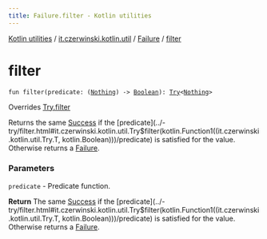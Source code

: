```yaml
---
title: Failure.filter - Kotlin utilities
---
```


[Kotlin utilities](../../index.html) / [it.czerwinski.kotlin.util](../index.html) / [Failure](index.html) / [filter](./filter.html)

# filter

`fun filter(predicate: (`[`Nothing`](https://kotlinlang.org/api/latest/jvm/stdlib/kotlin/-nothing/index.html)`) -> `[`Boolean`](https://kotlinlang.org/api/latest/jvm/stdlib/kotlin/-boolean/index.html)`): `[`Try`](../-try/index.html)`<`[`Nothing`](https://kotlinlang.org/api/latest/jvm/stdlib/kotlin/-nothing/index.html)`>`

Overrides [Try.filter](../-try/filter.html)

Returns the same [Success](../-success/index.html) if the [predicate](../-try/filter.html#it.czerwinski.kotlin.util.Try$filter(kotlin.Function1((it.czerwinski.kotlin.util.Try.T, kotlin.Boolean)))/predicate) is satisfied for the value. Otherwise returns a [Failure](index.html).

### Parameters

`predicate` - Predicate function.

**Return**
The same [Success](../-success/index.html) if the [predicate](../-try/filter.html#it.czerwinski.kotlin.util.Try$filter(kotlin.Function1((it.czerwinski.kotlin.util.Try.T, kotlin.Boolean)))/predicate) is satisfied for the value. Otherwise returns a [Failure](index.html).

